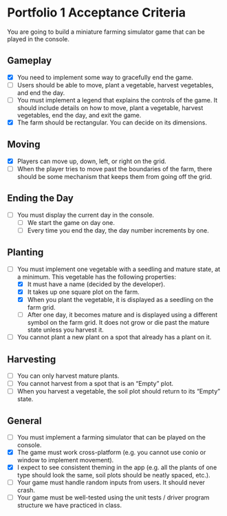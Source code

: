 # Portfolio 1 Acceptance Criteria
You are going to build a miniature farming simulator game that can be played in the
console.
## Gameplay
- [x] You need to implement some way to gracefully end the game.
- [ ] Users should be able to move, plant a vegetable, harvest vegetables, and end the day.
- [ ] You must implement a legend that explains the controls of the game. It should include details on how to move, plant a vegetable, harvest vegetables, end the day, and exit the game.
- [x] The farm should be rectangular. You can decide on its dimensions.
## Moving
- [x] Players can move up, down, left, or right on the grid.
- [ ] When the player tries to move past the boundaries of the farm, there should be some mechanism that keeps them from going off the grid.
## Ending the Day
- [ ] You must display the current day in the console.
	- [ ] We start the game on day one.
	- [ ] Every time you end the day, the day number increments by one.
## Planting
- [ ] You must implement one vegetable with a seedling and mature state, at a minimum. This vegetable has the following properties:
	- [x] It must have a name (decided by the developer).
	- [x] It takes up one square plot on the farm.
	- [x] When you plant the vegetable, it is displayed as a seedling on the farm grid.
  - [ ] After one day, it becomes mature and is displayed using a different symbol on the farm grid. It does not grow or die past the mature state unless you harvest it.
- [ ] You cannot plant a new plant on a spot that already has a plant on it.
## Harvesting
- [ ] You can only harvest mature plants.
- [ ] You cannot harvest from a spot that is an “Empty” plot.
- [ ] When you harvest a vegetable, the soil plot should return to its “Empty” state.
## General
- [ ] You must implement a farming simulator that can be played on the console.
- [x] The game must work cross-platform (e.g. you cannot use conio or window to implement movement).
- [x] I expect to see consistent theming in the app (e.g. all the plants of one type should look the same, soil plots should be neatly spaced, etc.).
- [ ] Your game must handle random inputs from users. It should never crash.
- [ ] Your game must be well-tested using the unit tests / driver program structure we have practiced in class.
